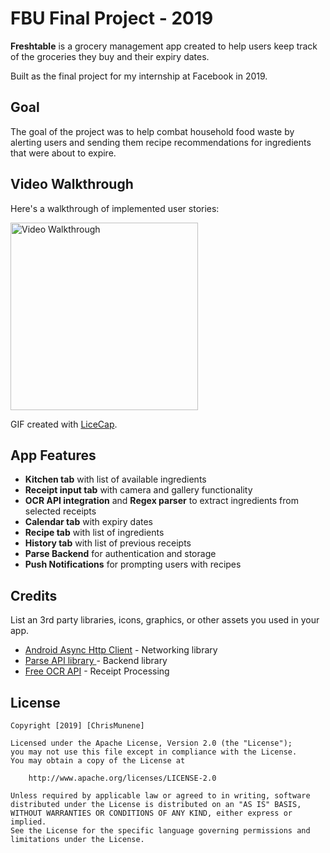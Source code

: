 # FBU Final Project - 2019

**Freshtable** is a grocery management app created to help users keep track of the groceries they buy and their expiry dates.


Built as the final project for my internship at Facebook in 2019.

## Goal
The goal of the project was to help combat household food waste by alerting users and sending them recipe recommendations for ingredients that were about to expire.

## Video Walkthrough

Here's a walkthrough of implemented user stories:

<img src='freshtable.gif' title='Video Walkthrough' width='300' height='' alt='Video Walkthrough' />

GIF created with [LiceCap](http://www.cockos.com/licecap/).


## App Features
- **Kitchen tab** with list of available ingredients
- **Receipt input tab** with camera and gallery functionality
- **OCR API integration** and **Regex parser** to extract ingredients from selected receipts
- **Calendar tab** with expiry dates
- **Recipe tab** with list of ingredients
- **History tab** with list of previous receipts
- **Parse Backend** for authentication and storage
- **Push Notifications** for prompting users with recipes

## Credits
List an 3rd party libraries, icons, graphics, or other assets you used in your app.
- [Android Async Http Client](http://loopj.com/android-async-http/) - Networking library
- [Parse API library ](https://parseplatform.org/) - Backend library
- [Free OCR API](https://ocr.space/OCRAPI) - Receipt Processing



## License

    Copyright [2019] [ChrisMunene]

    Licensed under the Apache License, Version 2.0 (the "License");
    you may not use this file except in compliance with the License.
    You may obtain a copy of the License at

        http://www.apache.org/licenses/LICENSE-2.0

    Unless required by applicable law or agreed to in writing, software
    distributed under the License is distributed on an "AS IS" BASIS,
    WITHOUT WARRANTIES OR CONDITIONS OF ANY KIND, either express or implied.
    See the License for the specific language governing permissions and
    limitations under the License.



